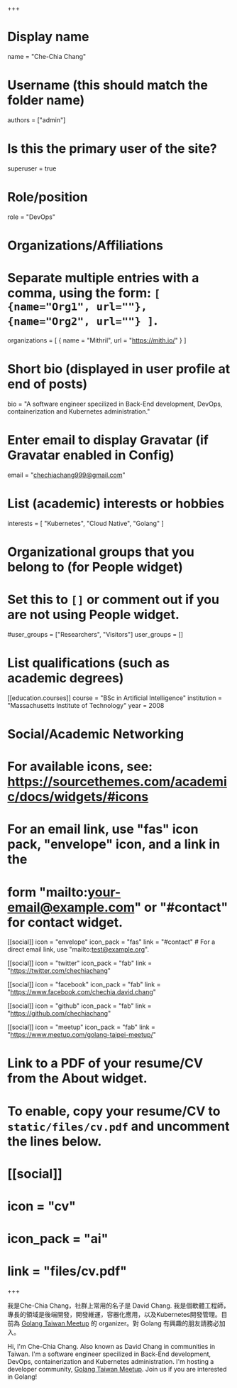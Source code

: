 +++
# Display name
name = "Che-Chia Chang"

# Username (this should match the folder name)
authors = ["admin"]

# Is this the primary user of the site?
superuser = true

# Role/position
role = "DevOps"

# Organizations/Affiliations
#   Separate multiple entries with a comma, using the form: `[ {name="Org1", url=""}, {name="Org2", url=""} ]`.
organizations = [ { name = "Mithril", url = "https://mith.io/" } ]

# Short bio (displayed in user profile at end of posts)
bio = "A software engineer specilized in Back-End development, DevOps, containerization and Kubernetes administration."

# Enter email to display Gravatar (if Gravatar enabled in Config)
email = "chechiachang999@gmail.com"

# List (academic) interests or hobbies
interests = [
  "Kubernetes",
  "Cloud Native",
  "Golang"
]

# Organizational groups that you belong to (for People widget)
#   Set this to `[]` or comment out if you are not using People widget.
#user_groups = ["Researchers", "Visitors"]
user_groups = []

# List qualifications (such as academic degrees)
[[education.courses]]
  course = "BSc in Artificial Intelligence"
  institution = "Massachusetts Institute of Technology"
  year = 2008

# Social/Academic Networking
# For available icons, see: https://sourcethemes.com/academic/docs/widgets/#icons
#   For an email link, use "fas" icon pack, "envelope" icon, and a link in the
#   form "mailto:your-email@example.com" or "#contact" for contact widget.

[[social]]
  icon = "envelope"
  icon_pack = "fas"
  link = "#contact"  # For a direct email link, use "mailto:test@example.org".

[[social]]
  icon = "twitter"
  icon_pack = "fab"
  link = "https://twitter.com/chechiachang"

[[social]]
  icon = "facebook"
  icon_pack = "fab"
  link = "https://www.facebook.com/chechia.david.chang"

[[social]]
  icon = "github"
  icon_pack = "fab"
  link = "https://github.com/chechiachang"

[[social]]
  icon = "meetup"
  icon_pack = "fab"
  link = "https://www.meetup.com/golang-taipei-meetup/"

# Link to a PDF of your resume/CV from the About widget.
# To enable, copy your resume/CV to `static/files/cv.pdf` and uncomment the lines below.
# [[social]]
#   icon = "cv"
#   icon_pack = "ai"
#   link = "files/cv.pdf"

+++

我是Che-Chia Chang，社群上常用的名子是 David Chang. 我是個軟體工程師，專長的領域是後端開發，開發維運，容器化應用，以及Kubernetes開發管理。目前為 [Golang Taiwan Meetup](https://www.meetup.com/golang-taipei-meetup/) 的 organizer。對 Golang 有興趣的朋友請務必加入。

Hi, I'm Che-Chia Chang. Also known as David Chang in communities in Taiwan. I'm a software engineer specilized in Back-End development, DevOps, containerization and Kubernetes administration. I'm hosting a developer community, [Golang Taiwan Meetup](https://www.meetup.com/golang-taipei-meetup/). Join us if you are interested in Golang!
